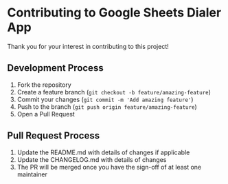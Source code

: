 # Contributing to Google Sheets Dialer App

Thank you for your interest in contributing to this project!

## Development Process

1. Fork the repository
2. Create a feature branch (`git checkout -b feature/amazing-feature`)
3. Commit your changes (`git commit -m 'Add amazing feature'`)
4. Push to the branch (`git push origin feature/amazing-feature`)
5. Open a Pull Request

## Pull Request Process

1. Update the README.md with details of changes if applicable
2. Update the CHANGELOG.md with details of changes
3. The PR will be merged once you have the sign-off of at least one maintainer 